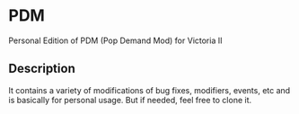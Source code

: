 # PDM
Personal Edition of PDM (Pop Demand Mod) for Victoria II

## Description
It contains a variety of modifications of bug fixes, modifiers, events, etc and is basically for personal usage. But if needed, feel free to clone it.
